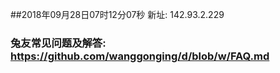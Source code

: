 ##2018年09月28日07时12分07秒 新址: 142.93.2.229
### 兔友常见问题及解答: https://github.com/wanggonging/d/blob/w/FAQ.md
